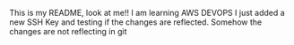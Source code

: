 This is my README, look at me!! I am learning AWS DEVOPS
I just added a new SSH Key and testing if the changes are reflected. Somehow the changes are not reflecting in git